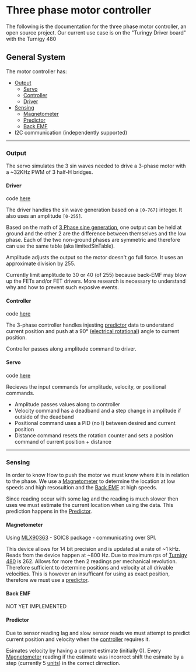 # Three phase motor controller

The following is the documentation for the three phase motor controller, an open source project.
Our current use case is on the "Turingy Driver board" with the Turnigy 480 

## General System

The motor controller has:
- [Output](#output)
  - [Servo](#servo)
  - [Controller](#controller)
  - [Driver](#driver)
- [Sensing](#sense)
  - [Magnetometer](#mlx)
  - [Predictor](#predictor)
  - [Back EMF](#emf)
- I2C communication (independently supported)

------

### Output<a name="output"></a>

The servo simulates the 3 sin waves needed to drive a 3-phase motor with a ~32KHz PWM of 3 half-H bridges.


#### Driver<a name="driver"></a>

code [here](../ThreePhaseDriver.h)

The driver handles the sin wave generation based on a `[0-767]` integer. 
It also uses an amplitude `[0-255]`.

Based on the math of [3 Phase sine generation](https://docs.google.com/spreadsheets/d/1I45kGhncSQvR4_B_AG72Bqk7MJlNRIvBI-JD9qAgE8U/edit?usp=sharing), one output can be held at ground and the other 2 are the difference between themselves and the low phase. Each of the two non-ground phases are symmetric and therefore can use the same table (aka limitedSinTable).

Amplitude adjusts the output so the motor doesn't go full force. It uses an approximate division by 255.

Currently limit amplitude to 30 or 40 (of 255) because back-EMF may blow up the FETs and/or FET drivers. More research is necessary to understand why and how to prevent such exposive events.

#### Controller<a name="controller"></a>

code [here](../ThreePhaseController.h)

The 3-phase controller handles injesting [predictor](#predictor) data to understand current position and push at a 90&deg; ([electrical rotational](units.md#revunit)) angle to current position.

Controller passes along amplitude command to driver.

#### Servo<a name="servo"></a>

code [here](../ServoController.h)

Recieves the input commands for amplitude, velocity, or positional commands.
- Amplitude passes values along to controller
- Velocity command has a deadband and a step change in amplitude if outside of the deadband
- Positional command uses a PID (no I) between desired and current position
- Distance command resets the rotation counter and sets a position command of current position + distance

------ 

### Sensing<a name="sense"></a>

In order to know How to push the motor we must know where it is in relation to the phase. We use a [Magnetometer](#mlx) to determine the location at low speeds and high resosultion and the [Back EMF](#emf) at high speeds.

Since reading occur with some lag and the reading is much slower then uses we must estimate the current location when using the data. This prediction happens in the [Predictor](#predictor).

#### Magnetometer<a name="mlx"></a>

Using [MLX90363](https://www.melexis.com/-/media/files/documents/datasheets/mlx90363-datasheet-melexis.pdf) - SOIC8 package - communicating over SPI.

This device allows for 14 bit precision and is updated at a rate of ~1 kHz. Reads from the device happen at ~800 Hz. Due to maximum rps of [Turnigy 480](http://www.hobbyking.com/hobbyking/store/__19038__Turnigy_Park480_Brushless_Outrunner_1320kv.html) is 262. Allows for more then 2 readings per mechanical revolution. Therefore sufficient to determine positions and velocity at all drivable velocities. This is however an insufficant for using as exact position, therefore we must use a [predictor](#predictor).

#### Back EMF<a name="emf"></a>

NOT YET IMPLEMENTED

#### Predictor<a name="predictor"></a>

Due to sensor reading lag and slow sensor reads we must attempt to predict current position and velocity when the [controller](#controller) requires it.

Esimates velocity by having a current estimate (initially 0). Every [Magnetometer](#mlx) reading if the estimate was incorrect shift the esimate by a step (currently 5 [units](units.md#velocity)) in the correct dirrection. 
